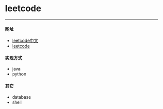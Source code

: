 # leetcode
---
#### 网址

- [leetcode中文](https://leetcode-cn.com/problemset/all/)
- [leetcode](https://leetcode.com/)

#### 实现方式

- java
- python

#### 其它

- database
- shell
